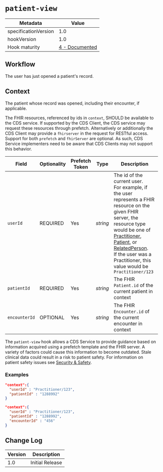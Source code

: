 # `patient-view`

| Metadata | Value
| ---- | ----
| specificationVersion | 1.0
| hookVersion | 1.0
| Hook maturity | [4 - Documented](../../specification/1.0/#hook-maturity-model)

## Workflow

The user has just opened a patient's record.

## Context

The patient whose record was opened, including their encounter, if applicable. 

The FHIR resources, referenced by ids in `context`, SHOULD be available to the CDS service. If supported by the CDS Client, the CDS service may request these resources through prefetch. Alternatively or additionally the CDS Client may provide a `fhirserver` in the request for RESTful access.  Support for both `prefetch` and `fhirServer` are optional. As such, CDS Service implementers need to be aware that CDS Clients may not support this behavior.

Field | Optionality | Prefetch Token | Type | Description
----- | -------- | ---- | ---- | ----
`userId` | REQUIRED | Yes | *string* | The id of the current user.<br />For example, if the user represents a FHIR resource on the given FHIR server, the resource type would be one of [Practitioner](https://www.hl7.org/fhir/practitioner.html), [Patient](https://www.hl7.org/fhir/patient.html), or [RelatedPerson](https://www.hl7.org/fhir/relatedperson.html).<br />If the user was a Practitioner, this value would be `Practitioner/123`
`patientId` | REQUIRED | Yes | *string* | The FHIR `Patient.id` of the current patient in context
`encounterId` | OPTIONAL | Yes | *string* | The FHIR `Encounter.id` of the current encounter in context

The `patient-view` hook allows a CDS Service to provide guidance based on information acquired using a prefetch template and the FHIR server. A variety of factors could cause this information to become outdated. Stale clinical data could result in a risk to patient safety. For information on patient safety issues see [Security & Safety](../../specification/1.0/#security-and-safety).

### Examples

```json
"context":{
  "userId" : "Practitioner/123",
  "patientId" : "1288992"
}
```

```json
"context":{
  "userId" : "Practitioner/123",
  "patientId" : "1288992",
  "encounterId" : "456"
}
```

## Change Log

Version | Description
---- | ----
1.0 | Initial Release

